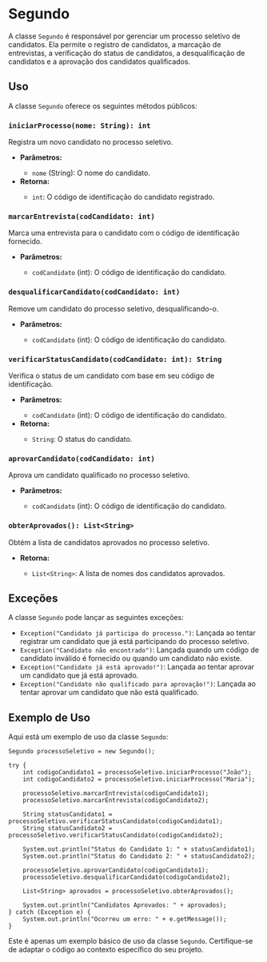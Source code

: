 <h1>Segundo</h1>

<p>A classe <code>Segundo</code> é responsável por gerenciar um processo seletivo de candidatos. Ela permite o registro de candidatos, a marcação de entrevistas, a verificação do status de candidatos, a desqualificação de candidatos e a aprovação dos candidatos qualificados.</p>

<h2>Uso</h2>

<p>A classe <code>Segundo</code> oferece os seguintes métodos públicos:</p>

<h3><code>iniciarProcesso(nome: String): int</code></h3>

<p>Registra um novo candidato no processo seletivo.</p>

<ul>
  <li><strong>Parâmetros:</strong></li>
  <ul>
    <li><code>nome</code> (String): O nome do candidato.</li>
  </ul>
  <li><strong>Retorna:</strong></li>
  <ul>
    <li><code>int</code>: O código de identificação do candidato registrado.</li>
  </ul>
</ul>

<h3><code>marcarEntrevista(codCandidato: int)</code></h3>

<p>Marca uma entrevista para o candidato com o código de identificação fornecido.</p>

<ul>
  <li><strong>Parâmetros:</strong></li>
  <ul>
    <li><code>codCandidato</code> (int): O código de identificação do candidato.</li>
  </ul>
</ul>

<h3><code>desqualificarCandidato(codCandidato: int)</code></h3>

<p>Remove um candidato do processo seletivo, desqualificando-o.</p>

<ul>
  <li><strong>Parâmetros:</strong></li>
  <ul>
    <li><code>codCandidato</code> (int): O código de identificação do candidato.</li>
  </ul>
</ul>

<h3><code>verificarStatusCandidato(codCandidato: int): String</code></h3>

<p>Verifica o status de um candidato com base em seu código de identificação.</p>

<ul>
  <li><strong>Parâmetros:</strong></li>
  <ul>
    <li><code>codCandidato</code> (int): O código de identificação do candidato.</li>
  </ul>
  <li><strong>Retorna:</strong></li>
  <ul>
    <li><code>String</code>: O status do candidato.</li>
  </ul>
</ul>

<h3><code>aprovarCandidato(codCandidato: int)</code></h3>

<p>Aprova um candidato qualificado no processo seletivo.</p>

<ul>
  <li><strong>Parâmetros:</strong></li>
  <ul>
    <li><code>codCandidato</code> (int): O código de identificação do candidato.</li>
  </ul>
</ul>

<h3><code>obterAprovados(): List&lt;String&gt;</code></h3>

<p>Obtém a lista de candidatos aprovados no processo seletivo.</p>

<ul>
  <li><strong>Retorna:</strong></li>
  <ul>
    <li><code>List&lt;String&gt;</code>: A lista de nomes dos candidatos aprovados.</li>
  </ul>
</ul>

<h2>Exceções</h2>

<p>A classe <code>Segundo</code> pode lançar as seguintes exceções:</p>

<ul>
  <li><code>Exception("Candidato já participa do processo.")</code>: Lançada ao tentar registrar um candidato que já está participando do processo seletivo.</li>
  <li><code>Exception("Candidato não encontrado")</code>: Lançada quando um código de candidato inválido é fornecido ou quando um candidato não existe.</li>
  <li><code>Exception("Candidato já está aprovado!")</code>: Lançada ao tentar aprovar um candidato que já está aprovado.</li>
  <li><code>Exception("Candidato não qualificado para aprovação!")</code>: Lançada ao tentar aprovar um candidato que não está qualificado.</li>
</ul>

<h2>Exemplo de Uso</h2>

<p>Aqui está um exemplo de uso da classe <code>Segundo</code>:</p>

<pre>
<code>Segundo processoSeletivo = new Segundo();

try {
    int codigoCandidato1 = processoSeletivo.iniciarProcesso("João");
    int codigoCandidato2 = processoSeletivo.iniciarProcesso("Maria");

    processoSeletivo.marcarEntrevista(codigoCandidato1);
    processoSeletivo.marcarEntrevista(codigoCandidato2);

    String statusCandidato1 = processoSeletivo.verificarStatusCandidato(codigoCandidato1);
    String statusCandidato2 = processoSeletivo.verificarStatusCandidato(codigoCandidato2);

    System.out.println("Status do Candidato 1: " + statusCandidato1);
    System.out.println("Status do Candidato 2: " + statusCandidato2);

    processoSeletivo.aprovarCandidato(codigoCandidato1);
    processoSeletivo.desqualificarCandidato(codigoCandidato2);

    List&lt;String&gt; aprovados = processoSeletivo.obterAprovados();

    System.out.println("Candidatos Aprovados: " + aprovados);
} catch (Exception e) {
    System.out.println("Ocorreu um erro: " + e.getMessage());
}</code>
</pre>

<p>Este é apenas um exemplo básico de uso da classe <code>Segundo</code>. Certifique-se de adaptar o código ao contexto específico do seu projeto.</p>
